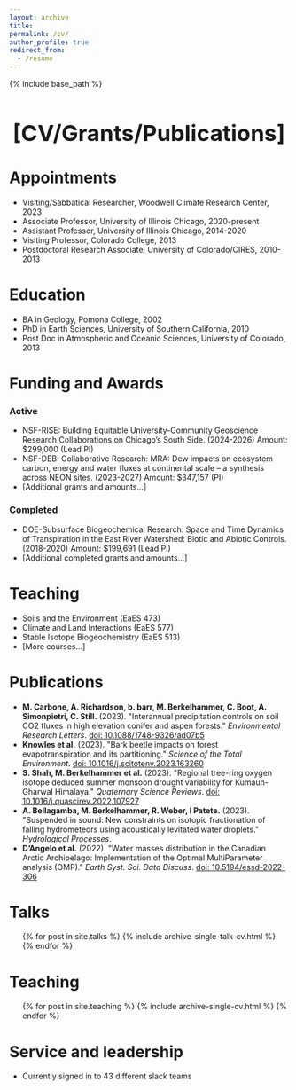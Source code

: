 ```yaml
---
layout: archive
title:
permalink: /cv/
author_profile: true
redirect_from:
  - /resume
---
```


{% include base_path %}

<h1 style="font-size: 40px; font-weight: bold; text-align: center; margin-bottom: 0.5em;">[CV/Grants/Publications]</h1>

Appointments
======
* Visiting/Sabbatical Researcher, Woodwell Climate Research Center, 2023
* Associate Professor, University of Illinois Chicago, 2020-present
* Assistant Professor, University of Illinois Chicago, 2014-2020
* Visiting Professor, Colorado College, 2013
* Postdoctoral Research Associate, University of Colorado/CIRES, 2010-2013

Education
======
* BA in Geology, Pomona College, 2002
* PhD in Earth Sciences, University of Southern California, 2010
* Post Doc in Atmospheric and Oceanic Sciences, University of Colorado, 2013

Funding and Awards
======
### Active
* NSF-RISE: Building Equitable University-Community Geoscience Research Collaborations on Chicago’s South Side. (2024-2026) Amount: $299,000 (Lead PI)
* NSF-DEB: Collaborative Research: MRA: Dew impacts on ecosystem carbon, energy and water fluxes at continental scale – a synthesis across NEON sites. (2023-2027) Amount: $347,157 (PI)
* [Additional grants and amounts...]

### Completed
* DOE-Subsurface Biogeochemical Research: Space and Time Dynamics of Transpiration in the East River Watershed: Biotic and Abiotic Controls. (2018-2020) Amount: $199,691 (Lead PI)
* [Additional completed grants and amounts...]

Teaching
======
* Soils and the Environment (EaES 473)
* Climate and Land Interactions (EaES 577)
* Stable Isotope Biogeochemistry (EaES 513)
* [More courses...]

Publications
======
* **M. Carbone, A. Richardson, b. barr, M. Berkelhammer, C. Boot, A. Simonpietri, C. Still.** (2023). "Interannual precipitation controls on soil CO2 fluxes in high elevation conifer and aspen forests." _Environmental Research Letters_. [doi: 10.1088/1748-9326/ad07b5](https://doi.org/10.1088/1748-9326/ad07b5)
* **Knowles et al.** (2023). "Bark beetle impacts on forest evapotranspiration and its partitioning." _Science of the Total Environment_. [doi: 10.1016/j.scitotenv.2023.163260](https://doi.org/10.1016/j.scitotenv.2023.163260)
* **S. Shah, M. Berkelhammer et al.** (2023). "Regional tree-ring oxygen isotope deduced summer monsoon drought variability for Kumaun-Gharwal Himalaya." _Quaternary Science Reviews_. [doi: 10.1016/j.quascirev.2022.107927](https://doi.org/10.1016/j.quascirev.2022.107927)
* **A. Bellagamba, M. Berkelhammer, R. Weber, I Patete.** (2023). "Suspended in sound: New constraints on isotopic fractionation of falling hydrometeors using acoustically levitated water droplets." _Hydrological Processes_.
* **D’Angelo et al.** (2022). "Water masses distribution in the Canadian Arctic Archipelago: Implementation of the Optimal MultiParameter analysis (OMP)." _Earth Syst. Sci. Data Discuss_. [doi: 10.5194/essd-2022-306](https://doi.org/10.5194/essd-2022-306)
  
Talks
======
  <ul>{% for post in site.talks %}
    {% include archive-single-talk-cv.html %}
  {% endfor %}</ul>
  
Teaching
======
  <ul>{% for post in site.teaching %}
    {% include archive-single-cv.html %}
  {% endfor %}</ul>
  
Service and leadership
======
* Currently signed in to 43 different slack teams
